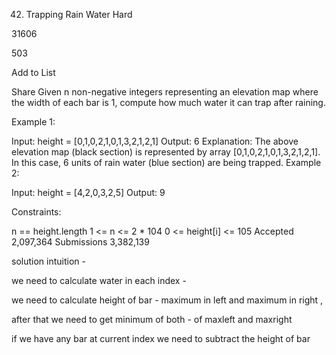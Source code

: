 42. Trapping Rain Water
Hard

31606

503

Add to List

Share
Given n non-negative integers representing an elevation map where the width of each bar is 1, compute how much water it can trap after raining.

 

Example 1:


Input: height = [0,1,0,2,1,0,1,3,2,1,2,1]
Output: 6
Explanation: The above elevation map (black section) is represented by array [0,1,0,2,1,0,1,3,2,1,2,1]. In this case, 6 units of rain water (blue section) are being trapped.
Example 2:

Input: height = [4,2,0,3,2,5]
Output: 9
 

Constraints:

n == height.length
1 <= n <= 2 * 104
0 <= height[i] <= 105
Accepted
2,097,364
Submissions
3,382,139


solution intuition -

we need to calculate water in each index - 

we need to calculate height of bar - maximum in left and maximum in right ,

after that we need to get minimum of both - of maxleft and maxright

if we have any bar at current index we need to subtract the height of bar 

